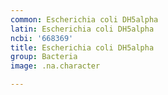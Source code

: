 ```yaml
---
common: Escherichia coli DH5alpha
latin: Escherichia coli DH5alpha
ncbi: '668369'
title: Escherichia coli DH5alpha
group: Bacteria
image: .na.character

---
```

